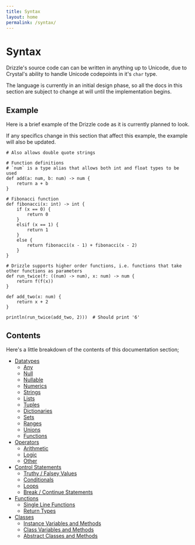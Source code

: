 ```yaml
---
title: Syntax
layout: home
permalink: /syntax/
---
```


# Syntax
Drizzle's source code can can be written in anything up to Unicode, due to Crystal's ability to handle Unicode codepoints in it's `char` type.

The language is currently in an initial design phase, so all the docs in this section are subject to change at will until the implementation begins.

## Example
Here is a brief example of the Drizzle code as it is currently planned to look.

If any specifics change in this section that affect this example, the example will also be updated.
```drizzle
# Also allows double quote strings

# Function definitions
# `num` is a type alias that allows both int and float types to be used
def add(a: num, b: num) -> num {
    return a + b
}

# Fibonacci function
def fibonacci(x: int) -> int {
    if (x == 0) {
        return 0
    }
    elsif (x == 1) {
        return 1
    }
    else {
        return fibonacci(x - 1) + fibonacci(x - 2)
    }
}

# Drizzle supports higher order functions, i.e. functions that take other functions as parameters
def run_twice(f: ((num) -> num), x: num) -> num {
    return f(f(x))
}

def add_two(x: num) {
    return x + 2
}

println(run_twice(add_two, 2)))  # Should print '6'

```

## Contents
Here's a little breakdown of the contents of this documentation section;

- [Datatypes](./datatypes/)
    - [Any](./datatypes/#any)
    - [Null](./datatypes/#null)
    - [Nullable](./datatypes/#nullable-types)
    - [Numerics](./datatypes/#numerics)
    - [Strings](./datatypes/#strings)
    - [Lists](./datatypes/#lists)
    - [Tuples](./datatypes/#tuples)
    - [Dictionaries](./datatypes/#dictionaries)
    - [Sets](./datatypes/#sets)
    - [Ranges](./datatypes/#ranges)
    - [Unions](./datatypes/#union-types)
    - [Functions](./datatypes/#functions)
- [Operators](./operators/)
    - [Arithmetic](./operators/#arithmetic)
    - [Logic](./operators/#logic)
    - [Other](./operators/#other)
- [Control Statements](./control/)
    - [Truthy / Falsey Values](./control/#truthy--falsey)
    - [Conditionals](./control/#conditionals)
    - [Loops](./control/#loops)
    - [Break / Continue Statements](./control/#break--continue)
- [Functions](./functions/)
    - [Single Line Functions](./functions/#single-line-functions)
    - [Return Types](./functions/#return-types)
- [Classes](./classes/)
    - [Instance Variables and Methods](./classes/#instance-variables-and-methods)
    - [Class Variables and Methods](./classes/#class-variables-and-methods)
    - [Abstract Classes and Methods](./classes/#abstract-classes-and-methods)

